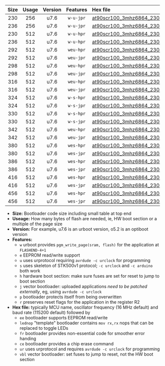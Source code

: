 |Size|Usage|Version|Features|Hex file|
|:-:|:-:|:-:|:-:|:--|
|230|256|u7.6|`w-u-jpr`|[at90scr100_3mhz6864_230400bps_ur_vbl.hex](https://raw.githubusercontent.com/stefanrueger/urboot/main//at90scr100_3mhz6864_230400bps_ur_vbl.hex)|
|236|256|u7.6|`w-u-jpr`|[at90scr100_3mhz6864_230400bps_lednop_ur_vbl.hex](https://raw.githubusercontent.com/stefanrueger/urboot/main//at90scr100_3mhz6864_230400bps_lednop_ur_vbl.hex)|
|230|512|u7.6|`w-u-hpr`|[at90scr100_3mhz6864_230400bps_ur.hex](https://raw.githubusercontent.com/stefanrueger/urboot/main//at90scr100_3mhz6864_230400bps_ur.hex)|
|236|512|u7.6|`w-u-hpr`|[at90scr100_3mhz6864_230400bps_lednop_ur.hex](https://raw.githubusercontent.com/stefanrueger/urboot/main//at90scr100_3mhz6864_230400bps_lednop_ur.hex)|
|292|512|u7.6|`weu-hpr`|[at90scr100_3mhz6864_230400bps_ee_ur.hex](https://raw.githubusercontent.com/stefanrueger/urboot/main//at90scr100_3mhz6864_230400bps_ee_ur.hex)|
|292|512|u7.6|`weu-jpr`|[at90scr100_3mhz6864_230400bps_ee_ur_vbl.hex](https://raw.githubusercontent.com/stefanrueger/urboot/main//at90scr100_3mhz6864_230400bps_ee_ur_vbl.hex)|
|298|512|u7.6|`weu-hpr`|[at90scr100_3mhz6864_230400bps_ee_lednop_ur.hex](https://raw.githubusercontent.com/stefanrueger/urboot/main//at90scr100_3mhz6864_230400bps_ee_lednop_ur.hex)|
|298|512|u7.6|`weu-jpr`|[at90scr100_3mhz6864_230400bps_ee_lednop_ur_vbl.hex](https://raw.githubusercontent.com/stefanrueger/urboot/main//at90scr100_3mhz6864_230400bps_ee_lednop_ur_vbl.hex)|
|316|512|u7.6|`weu-hpr`|[at90scr100_3mhz6864_230400bps_ee_lednop_fr_ur.hex](https://raw.githubusercontent.com/stefanrueger/urboot/main//at90scr100_3mhz6864_230400bps_ee_lednop_fr_ur.hex)|
|316|512|u7.6|`weu-jpr`|[at90scr100_3mhz6864_230400bps_ee_lednop_fr_ur_vbl.hex](https://raw.githubusercontent.com/stefanrueger/urboot/main//at90scr100_3mhz6864_230400bps_ee_lednop_fr_ur_vbl.hex)|
|324|512|u7.6|`w-s-hpr`|[at90scr100_3mhz6864_230400bps.hex](https://raw.githubusercontent.com/stefanrueger/urboot/main//at90scr100_3mhz6864_230400bps.hex)|
|324|512|u7.6|`w-s-jpr`|[at90scr100_3mhz6864_230400bps_vbl.hex](https://raw.githubusercontent.com/stefanrueger/urboot/main//at90scr100_3mhz6864_230400bps_vbl.hex)|
|330|512|u7.6|`w-s-hpr`|[at90scr100_3mhz6864_230400bps_lednop.hex](https://raw.githubusercontent.com/stefanrueger/urboot/main//at90scr100_3mhz6864_230400bps_lednop.hex)|
|330|512|u7.6|`w-s-jpr`|[at90scr100_3mhz6864_230400bps_lednop_vbl.hex](https://raw.githubusercontent.com/stefanrueger/urboot/main//at90scr100_3mhz6864_230400bps_lednop_vbl.hex)|
|342|512|u7.6|`weu-hpr`|[at90scr100_3mhz6864_230400bps_ee_lednop_fr_ce_ur.hex](https://raw.githubusercontent.com/stefanrueger/urboot/main//at90scr100_3mhz6864_230400bps_ee_lednop_fr_ce_ur.hex)|
|342|512|u7.6|`weu-jpr`|[at90scr100_3mhz6864_230400bps_ee_lednop_fr_ce_ur_vbl.hex](https://raw.githubusercontent.com/stefanrueger/urboot/main//at90scr100_3mhz6864_230400bps_ee_lednop_fr_ce_ur_vbl.hex)|
|380|512|u7.6|`wes-hpr`|[at90scr100_3mhz6864_230400bps_ee.hex](https://raw.githubusercontent.com/stefanrueger/urboot/main//at90scr100_3mhz6864_230400bps_ee.hex)|
|380|512|u7.6|`wes-jpr`|[at90scr100_3mhz6864_230400bps_ee_vbl.hex](https://raw.githubusercontent.com/stefanrueger/urboot/main//at90scr100_3mhz6864_230400bps_ee_vbl.hex)|
|386|512|u7.6|`wes-hpr`|[at90scr100_3mhz6864_230400bps_ee_lednop.hex](https://raw.githubusercontent.com/stefanrueger/urboot/main//at90scr100_3mhz6864_230400bps_ee_lednop.hex)|
|386|512|u7.6|`wes-jpr`|[at90scr100_3mhz6864_230400bps_ee_lednop_vbl.hex](https://raw.githubusercontent.com/stefanrueger/urboot/main//at90scr100_3mhz6864_230400bps_ee_lednop_vbl.hex)|
|416|512|u7.6|`wes-hpr`|[at90scr100_3mhz6864_230400bps_ee_lednop_fr.hex](https://raw.githubusercontent.com/stefanrueger/urboot/main//at90scr100_3mhz6864_230400bps_ee_lednop_fr.hex)|
|416|512|u7.6|`wes-jpr`|[at90scr100_3mhz6864_230400bps_ee_lednop_fr_vbl.hex](https://raw.githubusercontent.com/stefanrueger/urboot/main//at90scr100_3mhz6864_230400bps_ee_lednop_fr_vbl.hex)|
|456|512|u7.6|`wes-hpr`|[at90scr100_3mhz6864_230400bps_ee_lednop_fr_ce.hex](https://raw.githubusercontent.com/stefanrueger/urboot/main//at90scr100_3mhz6864_230400bps_ee_lednop_fr_ce.hex)|
|456|512|u7.6|`wes-jpr`|[at90scr100_3mhz6864_230400bps_ee_lednop_fr_ce_vbl.hex](https://raw.githubusercontent.com/stefanrueger/urboot/main//at90scr100_3mhz6864_230400bps_ee_lednop_fr_ce_vbl.hex)|

- **Size:** Bootloader code size including small table at top end
- **Useage:** How many bytes of flash are needed, ie, HW boot section or a multiple of the page size
- **Version:** For example, u7.6 is an urboot version, o5.2 is an optiboot version
- **Features:**
  + `w` urboot provides `pgm_write_page(sram, flash)` for the application at `FLASHEND-4+1`
  + `e` EEPROM read/write support
  + `u` uses urprotocol requiring `avrdude -c urclock` for programming
  + `s` uses skeleton of STK500v1 protocol; `-c urclock` and `-c arduino` both work
  + `h` hardware boot section: make sure fuses are set for reset to jump to boot section
  + `j` vector bootloader: uploaded applications *need to be patched externally*, eg, using `avrdude -c urclock`
  + `p` bootloader protects itself from being overwritten
  + `r` preserves reset flags for the application in the register R2
- **Hex file:** typically MCU name, oscillator frequency (16 MHz default) and baud rate (115200 default) followed by
  + `ee` bootloader supports EEPROM read/write
  + `lednop` "template" bootloader contains `mov rx,rx` nops that can be replaced to toggle LEDs
  + `fr` bootloader provides non-essential code for smoother error handing
  + `ce` bootloader provides a chip erase command
  + `ur` uses urprotocol and requires `avrdude -c urclock` for programming
  + `vbl` vector bootloader: set fuses to jump to reset, not the HW boot section
